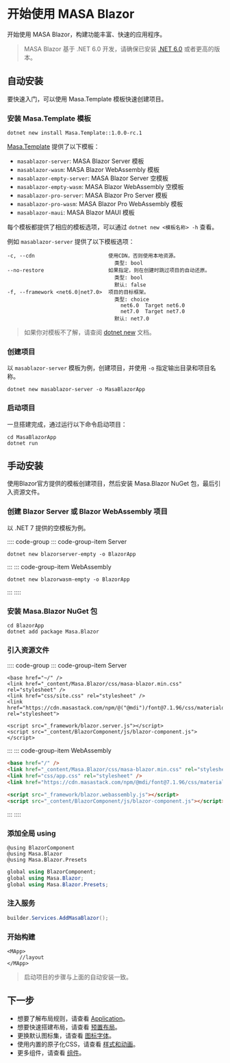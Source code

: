# 开始使用 MASA Blazor

开始使用 MASA Blazor，构建功能丰富、快速的应用程序。

> MASA Blazor 基于 .NET 6.0 开发，请确保已安装 [.NET 6.0](https://dotnet.microsoft.com/download/dotnet/6.0) 或者更高的版本。

## 自动安装

要快速入门，可以使用 Masa.Template 模板快速创建项目。

### 安装 Masa.Template 模板

```shell
dotnet new install Masa.Template::1.0.0-rc.1
```

[Masa.Template](https://github.com/masastack/MASA.Template) 提供了以下模板：

- `masablazor-server`: MASA Blazor Server 模板
- `masablazor-wasm`: MASA Blazor WebAssembly 模板
- `masablazor-empty-server`: MASA Blazor Server 空模板
- `masablazor-empty-wasm`: MASA Blazor WebAssembly 空模板
- `masablazor-pro-server`: MASA Blazor Pro Server 模板
- `masablazor-pro-wasm`: MASA Blazor Pro WebAssembly 模板
- `masablazor-maui`: MASA Blazor MAUI 模板

每个模板都提供了相应的模板选项，可以通过 `dotnet new <模板名称> -h` 查看。

例如 `masablazor-server` 提供了以下模板选项：

```shell
-c, --cdn                        使用CDN，否则使用本地资源。
                                   类型: bool
--no-restore                     如果指定，则在创建时跳过项目的自动还原。
                                   类型: bool
                                   默认: false
-f, --framework <net6.0|net7.0>  项目的目标框架。
                                   类型: choice
                                     net6.0  Target net6.0
                                     net7.0  Target net7.0
                                   默认: net7.0
```

> 如果你对模板不了解，请查阅 [dotnet new](https://docs.microsoft.com/zh-cn/dotnet/core/tools/dotnet-new) 文档。

### 创建项目

以 `masablazor-server` 模板为例，创建项目，并使用 `-o` 指定输出目录和项目名称。

```shell
dotnet new masablazor-server -o MasaBlazorApp
```

### 启动项目

一旦搭建完成，通过运行以下命令启动项目：

```shell
cd MasaBlazorApp
dotnet run
```

## 手动安装

使用Blazor官方提供的模板创建项目，然后安装 Masa.Blazor NuGet 包，最后引入资源文件。

### 创建 Blazor Server 或 Blazor WebAssembly 项目

以 .NET 7 提供的空模板为例。

:::: code-group
::: code-group-item Server
```shell
dotnet new blazorserver-empty -o BlazorApp
```
:::
::: code-group-item WebAssembly
```shell
dotnet new blazorwasm-empty -o BlazorApp
```
:::
::::

### 安装 Masa.Blazor NuGet 包

```shell
cd BlazorApp
dotnet add package Masa.Blazor
```

### 引入资源文件

:::: code-group
::: code-group-item Server
```cshtml Pages/_Host.cshtml l:2,4,7
<base href="~/" />
<link href="_content/Masa.Blazor/css/masa-blazor.min.css" rel="stylesheet" />
<link href="css/site.css" rel="stylesheet" />
<link href="https://cdn.masastack.com/npm/@("@mdi")/font@7.1.96/css/materialdesignicons.min.css" rel="stylesheet">

<script src="_framework/blazor.server.js"></script>
<script src="_content/BlazorComponent/js/blazor-component.js"></script>
```
:::
::: code-group-item WebAssembly
```html wwwroot\index.html l:2,4,7
<base href="/" />
<link href="_content/Masa.Blazor/css/masa-blazor.min.css" rel="stylesheet" />
<link href="css/app.css" rel="stylesheet" />
<link href="https://cdn.masastack.com/npm/@mdi/font@7.1.96/css/materialdesignicons.min.css" rel="stylesheet">

<script src="_framework/blazor.webassembly.js"></script>
<script src="_content/BlazorComponent/js/blazor-component.js"></script>
```
:::
::::

### 添加全局 using

```razor _Imports.razor
@using BlazorComponent
@using Masa.Blazor
@using Masa.Blazor.Presets
```

```csharp _Imports.cs
global using BlazorComponent;
global using Masa.Blazor;
global using Masa.Blazor.Presets;
```

### 注入服务

```csharp Program.cs
builder.Services.AddMasaBlazor();
```

### 开始构建

```razor MainLayout.razor
<MApp>
    //layout 
</MApp>
```

> 启动项目的步骤与上面的自动安装一致。

## 下一步

- 想要了解布局规则，请查看 [Application](/blazor/components/application)。
- 想要快速搭建布局，请查看 [预置布局](/blazor/getting-started/wireframes)。
- 更换默认图标集，请查看 [图标字体](/blazor/features/icon-fonts)。
- 使用内置的原子化CSS，请查看 [样式和动画](/blazor/styles-and-animations/border-radius)。
- 更多组件，请查看 [组件](/blazor/components/all)。
